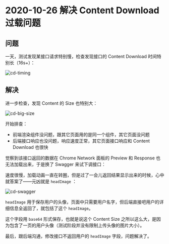 # 2020-10-26 解决 Content Download 过载问题

## 问题

一天，测试发现某接口请求特别慢，检查发现接口的 Content Download 时间特别长（16s+）：

![cd-timing](https://tva1.sinaimg.cn/large/0081Kckwgy1gm1kxyjgyoj30j90b10sm.jpg)

## 解决

进一步检查，发现 Content 的 Size 也特别大：

![cd-big-size](https://tva1.sinaimg.cn/large/0081Kckwgy1gm1kyl4b9vj30hl04kwed.jpg)

开始排查：

* 前端渲染组件没问题，跟其它页面用的是同一个组件，其它页面没问题
* 后端接口响应也没问题，响应速度正常，其它页面接口响应和 Content Download 也很快

觉察到该接口返回的数据在 Chrome Network 面板的 Preview 和 Response 也无法加载出来，于是换了 Swagger 来试下调接口：

速度很慢，加载动画一直在转圈，但是过了一会儿返回结果显示出来的时候，心中就答案了——元凶就是 `headImage` ：

![cd-swagger](https://tva1.sinaimg.cn/large/0081Kckwgy1gm1kyyyuxxj30ju07x0t3.jpg)

`headImage` 用于保存用户的头像，页面中只需要用户名字，但后端直接吧用户的详细信息全返回了，就包括了这个 `headImage`。

这个字段用 `base64` 形式保存，也就是说这个 Content Size 之所以这么大，是因为包含了一页的用户头像（测试阶段并没有限制上传头像的图片大小）。

最后，跟后端沟通，修改接口不返回用户的 `headImage` 字段，问题解决了。